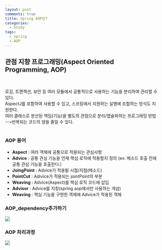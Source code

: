 ```yaml
---
layout: post
comments: true
title: Spring AOP란?
categories: 
  - Study
tags:
  - spring
  - AOP
---
```


<h2>관점 지향 프로그래밍(Aspect Oriented Programming, AOP) </h2><br>

로깅, 트랜잭션, 보안 등 여러 모듈에서 공통적으로 사용하는 기능을 분리하여 관리할 수 있다.<br>
AspectJ를 포함하여 사용할 수 있고, 스프링에서 지원하는 실행에 조합하는 방식도 지원한다.<br>
여러 클래스로 분산된 책임(기능)을 별도의 관점으로 분리/캡슐화하는 프로그래밍 방법<br>
-->반복되는 코드의 양을 줄일 수 있다. <br><br>

<h3>AOP 용어</h3>
   <ul>
    <li><b>Aspect</b> : 여러 객체에 공통으로 적용되는 관심사항</li>
    <li><b>Advice</b> : 공통 관심 기능을 언제 핵심 로직에 적용할지 정의 (ex: 메소드 호출 전에 공통 관심 기능을 호출한다.)</li>
    <li><b>JoingPoint</b> : Advice가 적용될 시점/지점(메소드)</li>
    <li><b>PointCut</b> : Adivice가 적용되는 jointPoint의 부분</li>
    <li><b>Weaving</b> : Advice(Aspect)를 핵심 로직 코드에 삽입</li>    
    <li><b>Advisor</b> : Advice를 지칭(spring aop에서만 사용하는 개념)</li>    
    <li><b>Weaving</b> : 핵심 기능을 구현한 객체에 Advice가 적용된 객체</li>    
   </ul>
   
   <h3>AOP_dependency추가하기</h3>
   <img src="https://user-images.githubusercontent.com/38278723/40572320-b4ee9a7a-60e3-11e8-9b90-6eb8330136f7.PNG">
   
   <h3>AOP 처리과정</h3>
   <img src="https://user-images.githubusercontent.com/38278723/40572270-7f67c878-60e2-11e8-9d40-361e53782658.PNG">



